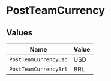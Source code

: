 # PostTeamCurrency


## Values

| Name                  | Value                 |
| --------------------- | --------------------- |
| `PostTeamCurrencyUsd` | USD                   |
| `PostTeamCurrencyBrl` | BRL                   |